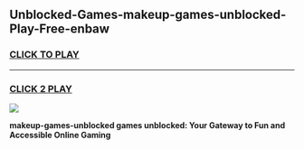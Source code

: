 
## Unblocked-Games-makeup-games-unblocked-Play-Free-enbaw
<h3>
<a href="https://premium76.site?title=makeup-games-unblocked&ref=21A">CLICK TO PLAY</a></h3>
<hr>

<h3>
<a href="https://premium76.site?title=makeup-games-unblocked&ref=21A">CLICK 2 PLAY</a>
  
</h3>

<a href="https://premium76.site?title=makeup-games-unblocked&ref=21A"><img src="https://clearcache.store/games.png"></a>


**makeup-games-unblocked games unblocked: Your Gateway to Fun and Accessible Online Gaming**
